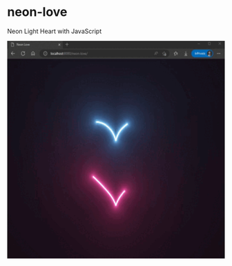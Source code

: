 # neon-love
Neon Light Heart with JavaScript

![neon-love-javascript.gif](https://github.com/jhonatan-lamina/neon-love/blob/main/neon-love-javascript.gif)
